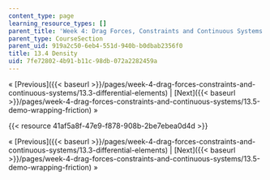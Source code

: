 ```yaml
---
content_type: page
learning_resource_types: []
parent_title: 'Week 4: Drag Forces, Constraints and Continuous Systems'
parent_type: CourseSection
parent_uid: 919a2c50-6eb4-551d-940b-b0dbab2356f0
title: 13.4 Density
uid: 7fe72802-4b91-b11c-98db-072a2282459a
---
```


« [Previous]({{< baseurl >}}/pages/week-4-drag-forces-constraints-and-continuous-systems/13.3-differential-elements) | [Next]({{< baseurl >}}/pages/week-4-drag-forces-constraints-and-continuous-systems/13.5-demo-wrapping-friction) »

{{< resource 41af5a8f-47e9-f878-908b-2be7ebea0d4d >}}

« [Previous]({{< baseurl >}}/pages/week-4-drag-forces-constraints-and-continuous-systems/13.3-differential-elements) | [Next]({{< baseurl >}}/pages/week-4-drag-forces-constraints-and-continuous-systems/13.5-demo-wrapping-friction) »